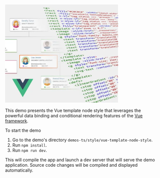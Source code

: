 <!--
 //////////////////////////////////////////////////////////////////////////////
 // @license
 // This file is part of yFiles for HTML.
 // Use is subject to license terms.
 //
 // Copyright (c) by yWorks GmbH, Vor dem Kreuzberg 28,
 // 72070 Tuebingen, Germany. All rights reserved.
 //
 //////////////////////////////////////////////////////////////////////////////
-->
<img src="../../../doc/demo-thumbnails/vue-template-node-style.webp" alt="demo-thumbnail" height="320"/>

This demo presents the Vue template node style that leverages the powerful data binding and conditional rendering features of the [Vue framework](https://vuejs.org/).

To start the demo

1.  Go to the demo's directory `demos-ts/style/vue-template-node-style`.
2.  Run `npm install`.
3.  Run `npm run dev`.

This will compile the app and launch a dev server that will serve the demo application. Source code changes will be compiled and displayed automatically.
